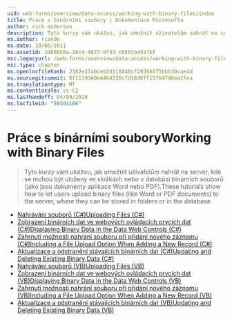 ```yaml
---
uid: web-forms/overview/data-access/working-with-binary-files/index
title: Práce s binárními soubory | Dokumentace Microsoftu
author: rick-anderson
description: Tyto kurzy vám ukážou, jak umožnit uživatelům nahrát na server, kde se mohou být uloženy ve složkách nebo v databázi binárních souborů (jako jsou dokumenty aplikace Word nebo PDF).
ms.author: riande
ms.date: 10/05/2011
ms.assetid: 2d08658a-16c4-4877-9f43-c6503adda7bf
msc.legacyurl: /web-forms/overview/data-access/working-with-binary-files
msc.type: chapter
ms.openlocfilehash: 2382e37a0ce02d318840cf29266075bbb30cae4d
ms.sourcegitcommit: 0f1119340e4464720cfd16d0ff15764746ea1fea
ms.translationtype: MT
ms.contentlocale: cs-CZ
ms.lasthandoff: 04/09/2019
ms.locfileid: "59391166"
---
```

# <a name="working-with-binary-files"></a><span data-ttu-id="5d823-103">Práce s binárními soubory</span><span class="sxs-lookup"><span data-stu-id="5d823-103">Working with Binary Files</span></span>

> <span data-ttu-id="5d823-104">Tyto kurzy vám ukážou, jak umožnit uživatelům nahrát na server, kde se mohou být uloženy ve složkách nebo v databázi binárních souborů (jako jsou dokumenty aplikace Word nebo PDF).</span><span class="sxs-lookup"><span data-stu-id="5d823-104">These tutorials show how to let users upload binary files (like Word or PDF documents) to the server, where they can be stored in folders or in the database.</span></span>


- [<span data-ttu-id="5d823-105">Nahrávání souborů (C#)</span><span class="sxs-lookup"><span data-stu-id="5d823-105">Uploading Files (C#)</span></span>](uploading-files-cs.md)
- [<span data-ttu-id="5d823-106">Zobrazení binárních dat ve webových ovládacích prvcích dat (C#)</span><span class="sxs-lookup"><span data-stu-id="5d823-106">Displaying Binary Data in the Data Web Controls (C#)</span></span>](displaying-binary-data-in-the-data-web-controls-cs.md)
- [<span data-ttu-id="5d823-107">Zahrnutí možnosti nahrání souboru při přidání nového záznamu (C#)</span><span class="sxs-lookup"><span data-stu-id="5d823-107">Including a File Upload Option When Adding a New Record (C#)</span></span>](including-a-file-upload-option-when-adding-a-new-record-cs.md)
- [<span data-ttu-id="5d823-108">Aktualizace a odstranění stávajících binárních dat (C#)</span><span class="sxs-lookup"><span data-stu-id="5d823-108">Updating and Deleting Existing Binary Data (C#)</span></span>](updating-and-deleting-existing-binary-data-cs.md)
- [<span data-ttu-id="5d823-109">Nahrávání souborů (VB)</span><span class="sxs-lookup"><span data-stu-id="5d823-109">Uploading Files (VB)</span></span>](uploading-files-vb.md)
- [<span data-ttu-id="5d823-110">Zobrazení binárních dat ve webových ovládacích prvcích dat (VB)</span><span class="sxs-lookup"><span data-stu-id="5d823-110">Displaying Binary Data in the Data Web Controls (VB)</span></span>](displaying-binary-data-in-the-data-web-controls-vb.md)
- [<span data-ttu-id="5d823-111">Zahrnutí možnosti nahrání souboru při přidání nového záznamu (VB)</span><span class="sxs-lookup"><span data-stu-id="5d823-111">Including a File Upload Option When Adding a New Record (VB)</span></span>](including-a-file-upload-option-when-adding-a-new-record-vb.md)
- [<span data-ttu-id="5d823-112">Aktualizace a odstranění stávajících binárních dat (VB)</span><span class="sxs-lookup"><span data-stu-id="5d823-112">Updating and Deleting Existing Binary Data (VB)</span></span>](updating-and-deleting-existing-binary-data-vb.md)
